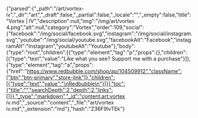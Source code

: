{"parsed":{"_path":"/art/vortex-iv","_dir":"art","_draft":false,"_partial":false,"_locale":"","_empty":false,"title":"Vortex | IV","description":null,"img":"/img/art/vortex 4.png","alt":null,"category":"Vortex","order":109,"social":{"facebook":"/img/social/facebook.svg","instagram":"/img/social/instagram.svg","youtube":"/img/social/youtube.svg","facebookAlt":"Facebook","instagramAlt":"Instagram","youtubeAlt":"Youtube"},"body":{"type":"root","children":[{"type":"element","tag":"p","props":{},"children":[{"type":"text","value":"Like what you see? Support me with a purchase"}]},{"type":"element","tag":"a","props":{"href":"https://www.redbubble.com/shop/ap/104509912","className":["btn","btn-primary","store-link"]},"children":[{"type":"text","value":"\nRedbubble\n"}]}],"toc":{"title":"","searchDepth":2,"depth":2,"links":[]}},"_type":"markdown","_id":"content:art:vortex iv.md","_source":"content","_file":"art/vortex iv.md","_extension":"md"},"hash":"Z36F9lvTEk"}